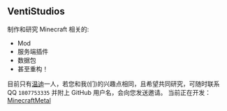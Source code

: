 ## VentiStudios
制作和研究 Minecraft 相关的:
- Mod
- 服务端插件
- 数据包
- 甚至重构！

目前只有[温迪](https://github.com/YiZhiMCQiu)一人，若您和我(们)的兴趣点相同，且希望共同研究，可随时联系 QQ `1807753335` 并附上 GitHub 用户名，会向您发送邀请。
当前正在开发：[MinecraftMetal](https://github.com/VentiStudios/MinecraftMetal)
